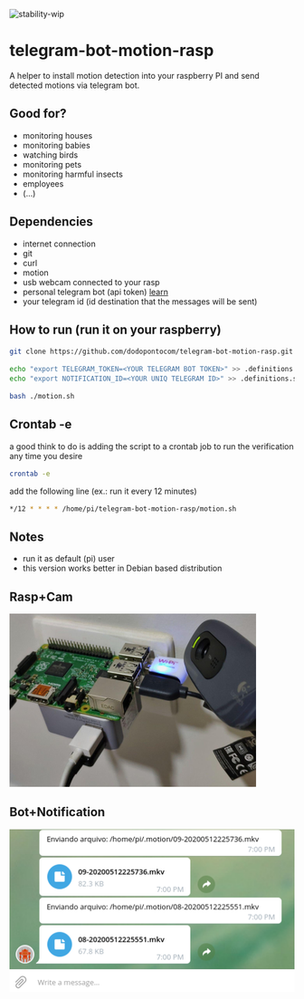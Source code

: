 ![stability-wip](https://img.shields.io/badge/stability-work_in_progress-lightgrey.svg)

# telegram-bot-motion-rasp

A helper to install motion detection into your raspberry PI and send detected motions via telegram bot.

## Good for?

- monitoring houses
- monitoring babies
- watching birds
- monitoring pets
- monitoring harmful insects
- employees
- (...)

## Dependencies
- internet connection
- git
- curl
- motion
- usb webcam connected to your rasp
- personal telegram bot (api token) [learn](https://core.telegram.org/bots)
- your telegram id (id destination that the messages will be sent)

## How to run (run it on your raspberry)

```sh
git clone https://github.com/dodopontocom/telegram-bot-motion-rasp.git && cd telegram-bot-motion-rasp
```
```sh
echo "export TELEGRAM_TOKEN=<YOUR TELEGRAM BOT TOKEN>" >> .definitions.sh
echo "export NOTIFICATION_ID=<YOUR UNIQ TELEGRAM ID>" >> .definitions.sh
```
```sh
bash ./motion.sh
```
## Crontab -e

a good think to do is adding the script to a crontab job to run the verification any time you desire

```sh
crontab -e
```

add the following line (ex.: run it every 12 minutes)

```sh
*/12 * * * * /home/pi/telegram-bot-motion-rasp/motion.sh
```

## Notes
- run it as default (pi) user
- this version works better in Debian based distribution

## Rasp+Cam

![!image](./images/rasp_cam.png)

## Bot+Notification

![!image](./images/bot_sent.png)

